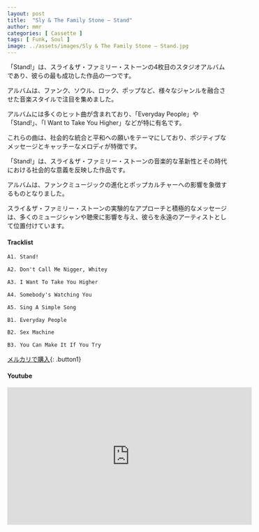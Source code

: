```yaml
---
layout: post
title:  "Sly & The Family Stone – Stand"
author: mmr
categories: [ Cassette ]
tags: [ Funk, Soul ]
image: ../assets/images/Sly & The Family Stone – Stand.jpg
---
```


「Stand!」は、スライ＆ザ・ファミリー・ストーンの4枚目のスタジオアルバムであり、彼らの最も成功した作品の一つです。

アルバムは、ファンク、ソウル、ロック、ポップなど、様々なジャンルを融合させた音楽スタイルで注目を集めました。

アルバムには多くのヒット曲が含まれており、「Everyday People」や「Stand!」、「I Want to Take You Higher」などが特に有名です。

これらの曲は、社会的な統合と平和への願いをテーマにしており、ポジティブなメッセージとキャッチーなメロディが特徴です。

 「Stand!」は、スライ＆ザ・ファミリー・ストーンの音楽的な革新性とその時代における社会的な意義を反映した作品です。

 アルバムは、ファンクミュージックの進化とポップカルチャーへの影響を象徴するものとなりました。

 スライ＆ザ・ファミリー・ストーンの実験的なアプローチと積極的なメッセージは、多くのミュージシャンや聴衆に影響を与え、彼らを永遠のアーティストとして位置付けています。

#### Tracklist
```md
A1. Stand!

A2. Don't Call Me Nigger, Whitey

A3. I Want To Take You Higher

A4. Somebody's Watching You

A5. Sing A Simple Song

B1. Everyday People

B2. Sex Machine

B3. You Can Make It If You Try
```

[メルカリで購入](https://jp.mercari.com/item/m58390542261?afid=6142608987){: .button1}

#### Youtube
<iframe width="560" height="315" src="https://www.youtube.com/embed/ttYXMjVsKA4?si=wGxjJ_SrqbWDbWga" title="YouTube video player" frameborder="0" allow="accelerometer; autoplay; clipboard-write; encrypted-media; gyroscope; picture-in-picture; web-share" referrerpolicy="strict-origin-when-cross-origin" allowfullscreen></iframe>
